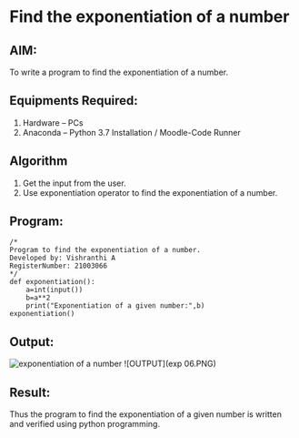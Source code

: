 # Find the exponentiation of a number

## AIM:
To write a program to find the exponentiation of a number.

## Equipments Required:
1. Hardware – PCs
2. Anaconda – Python 3.7 Installation / Moodle-Code Runner

## Algorithm
1. Get the input from the user.
2. Use exponentiation operator to find the exponentiation of a number.

## Program:
```
/*
Program to find the exponentiation of a number.
Developed by: Vishranthi A
RegisterNumber: 21003066
*/
def exponentiation():
    a=int(input())
    b=a**2
    print("Exponentiation of a given number:",b)
exponentiation()
```

## Output:
![exponentiation of a number](expo.PNG)
![OUTPUT](exp 06.PNG)

## Result:
Thus the program to find the exponentiation of a given number is written and verified using python programming.

